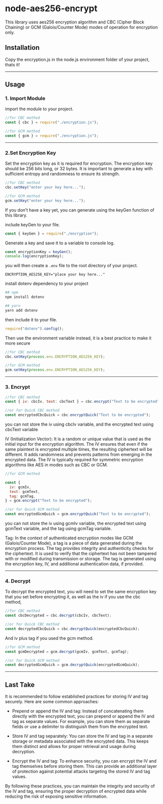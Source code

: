 # node-aes256-encrypt

This library uses aes256 encryption algorithm and CBC (Cipher Block Chaining) or GCM (Galois/Counter Mode) modes of operation for encryption only.

## Installation

Copy the encryption.js in the node.js environment folder of your project, thats it!

---

## Usage

### 1. Import Module

import the module to your project.

```js
//for CBC method
const { cbc } = require("./encryption.js");
```

```js
//for GCM method
const { gcm } = require("./encryption.js");
```

---

### 2.Set Encryption Key

Set the encryption key as it is required for encryption. The encryption key should be 256 bits long, or 32 bytes. It is important to generate a key with sufficient entropy and randomness to ensure its strength.

```js
//for CBC method
cbc.setKey("enter your key here...");
```

```js
//for GCM method
gcm.setKey("enter your key here...");
```

If you don't have a key yet, you can generate using the keyGen function of this library.

include keyGen to your file.

```js
const { keyGen } = require("./encryption");
```

Generate a key and save it to a variable to console log.

```js
const encryptionKey = keyGen();
console.log(encryptionKey);
```

you will then create a `.env` file to the root directory of your project.

```env
ENCRYPTION_AES256_KEY="place your key here..."
```

install dotenv dependency to your project

```sh
## npm
npm install dotenv

## yarn
yarn add dotenv
```

then include it to your file.

```js
require("dotenv").config();
```

Then use the environment variable instead, it is a best practice to make it more secure

```js
//for CBC method
cbc.setKey(process.env.ENCRYPTION_AES256_KEY);
```

```js
//for GCM method
gcm.setKey(process.env.ENCRYPTION_AES256_KEY);
```

---

### 3. Encrypt

```js
//for CBC method
const { iv: cbcIv, text: cbcText } = cbc.encrypt("Text to be encrypted");
```

```js
//or for Quick CBC method
const encryptedCbcQuick = cbc.encryptQuick("Text to be encrypted");
```

you can not store the iv using cbcIv variable, and the encrypted text using cbcText variable

IV (Initialization Vector): It is a random or unique value that is used as the initial input for the encryption algorithm. The IV ensures that even if the same plaintext is encrypted multiple times, the resulting ciphertext will be different. It adds randomness and prevents patterns from emerging in the encrypted data. The IV is typically required for symmetric encryption algorithms like AES in modes such as CBC or GCM.

```js
//for GCM method

const {
  iv: gcmIv,
  text: gcmText,
  tag: gcmTag,
} = gcm.encrypt("Text to be encrypted");
```

```js
//or for Quick GCM method
const encryptedGcmQuick = gcm.encryptQuick("Text to be encrypted");
```

you can not store the iv using gcmIv variable, the encrypted text using gcmText variable, and the tag using gcmTag variable.

Tag: In the context of authenticated encryption modes like GCM (Galois/Counter Mode), a tag is a piece of data generated during the encryption process. The tag provides integrity and authenticity checks for the ciphertext. It is used to verify that the ciphertext has not been tampered with or modified during transmission or storage. The tag is generated using the encryption key, IV, and additional authentication data, if provided.

---

### 4. Decrypt

To decrypt the encrypted text, you will need to set the same encryption key that you set before encrypting it, as well as the iv if you use the cbc method,

```js
//for CBC method
const cbcDecrypted = cbc.decrypt(cbcIv, cbcText);
```

```js
//or for Quick CBC method
const decryptedCbcQuick = cbc.decryptQuick(encryptedCbcQuick);
```

And iv plus tag if you used the gcm method.

```js
//for GCM method
const gcmDecrypted = gcm.decrypt(gcmIv, gcmText, gcmTag);
```

```js
//or for Quick GCM method
const decryptedGcmQuick = gcm.decryptQuick(encryptedGcmQuick);
```

---

## Last Take

It is recommended to follow established practices for storing IV and tag securely. Here are some common approaches:

- Prepend or append the IV and tag: Instead of concatenating them directly with the encrypted text, you can prepend or append the IV and tag as separate values. For example, you can store them as separate fields or use a delimiter to distinguish them from the encrypted text.

- Store IV and tag separately: You can store the IV and tag in a separate storage or metadata associated with the encrypted data. This keeps them distinct and allows for proper retrieval and usage during decryption.

- Encrypt the IV and tag: To enhance security, you can encrypt the IV and tag themselves before storing them. This can provide an additional layer of protection against potential attacks targeting the stored IV and tag values.

By following these practices, you can maintain the integrity and security of the IV and tag, ensuring the proper decryption of encrypted data while reducing the risk of exposing sensitive information.
